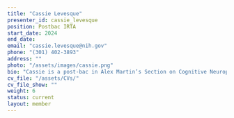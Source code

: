 ```yaml
---
title: "Cassie Levesque"
presenter_id: cassie_levesque
position: Postbac IRTA
start_date: 2024
end_date: 
email: "cassie.levesque@nih.gov"
phone: "(301) 402-3893"
address: ""
photo: "/assets/images/cassie.png"
bio: "Cassie is a post-bac in Alex Martin’s Section on Cognitive Neuropsychology who is collaborating with Sharif Kronemer in SFIM to study visual perception and reality monitoring with fMRI and MEG. She graduated from the University of Wisconsin – Madison with a B.S. in neurobiology. After her post-bac, Cassie plans on getting her PhD in cognitive neuroscience and is interested in studying disorders of consciousness and sensory-independent visual perception." 
cv_file: "/assets/CVs/"
cv_file_show: ""
weight: 6
status: current
layout: member
---
```

